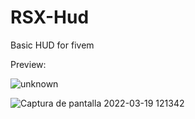 

# RSX-Hud
Basic HUD for fivem
  
  
Preview:

![unknown](https://user-images.githubusercontent.com/101907679/159098599-7903319d-92e8-4c74-bd6a-24c7a2d2dd3f.png)

![Captura de pantalla 2022-03-19 121342](https://user-images.githubusercontent.com/101907679/159118770-7481b8e8-a255-4faa-8e3f-953b91660d43.png)
